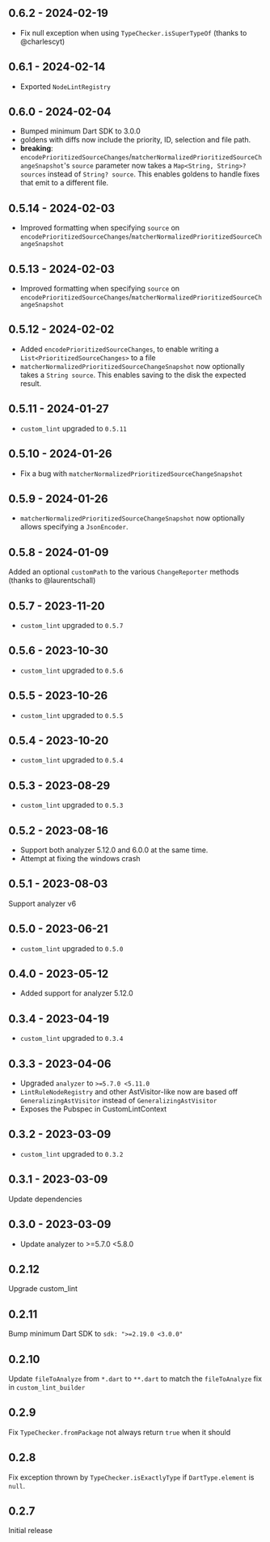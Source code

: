 ## 0.6.2 - 2024-02-19

- Fix null exception when using `TypeChecker.isSuperTypeOf` (thanks to @charlescyt)

## 0.6.1 - 2024-02-14

- Exported `NodeLintRegistry`

## 0.6.0 - 2024-02-04

- Bumped minimum Dart SDK to 3.0.0
- goldens with diffs now include the priority, ID, selection and file path.
- **breaking**: `encodePrioritizedSourceChanges`/`matcherNormalizedPrioritizedSourceChangeSnapshot`'s `source`
  parameter now takes a `Map<String, String>? sources` instead of `String? source`.
  This enables goldens to handle fixes that emit to a different file.

## 0.5.14 - 2024-02-03

- Improved formatting when specifying `source` on `encodePrioritizedSourceChanges`/`matcherNormalizedPrioritizedSourceChangeSnapshot`

## 0.5.13 - 2024-02-03

- Improved formatting when specifying `source` on `encodePrioritizedSourceChanges`/`matcherNormalizedPrioritizedSourceChangeSnapshot`

## 0.5.12 - 2024-02-02

- Added `encodePrioritizedSourceChanges`, to enable writing a `List<PrioritizedSourceChanges>` to a file
- `matcherNormalizedPrioritizedSourceChangeSnapshot` now optionally
  takes a `String source`. This enables saving to the disk the expected
  result.

## 0.5.11 - 2024-01-27

- `custom_lint` upgraded to `0.5.11`

## 0.5.10 - 2024-01-26

- Fix a bug with `matcherNormalizedPrioritizedSourceChangeSnapshot`

## 0.5.9 - 2024-01-26

- `matcherNormalizedPrioritizedSourceChangeSnapshot` now optionally allows specifying a `JsonEncoder`.

## 0.5.8 - 2024-01-09

Added an optional `customPath` to the various `ChangeReporter` methods (thanks to @laurentschall)

## 0.5.7 - 2023-11-20

- `custom_lint` upgraded to `0.5.7`

## 0.5.6 - 2023-10-30

- `custom_lint` upgraded to `0.5.6`

## 0.5.5 - 2023-10-26

- `custom_lint` upgraded to `0.5.5`

## 0.5.4 - 2023-10-20

- `custom_lint` upgraded to `0.5.4`

## 0.5.3 - 2023-08-29

- `custom_lint` upgraded to `0.5.3`

## 0.5.2 - 2023-08-16

- Support both analyzer 5.12.0 and 6.0.0 at the same time.
- Attempt at fixing the windows crash

## 0.5.1 - 2023-08-03

Support analyzer v6

## 0.5.0 - 2023-06-21

- `custom_lint` upgraded to `0.5.0`

## 0.4.0 - 2023-05-12

- Added support for analyzer 5.12.0

## 0.3.4 - 2023-04-19

- `custom_lint` upgraded to `0.3.4`

## 0.3.3 - 2023-04-06

- Upgraded `analyzer` to `>=5.7.0 <5.11.0`
- `LintRuleNodeRegistry` and other AstVisitor-like now are based off `GeneralizingAstVisitor` instead of `GeneralizingAstVisitor`
- Exposes the Pubspec in CustomLintContext

## 0.3.2 - 2023-03-09

- `custom_lint` upgraded to `0.3.2`

## 0.3.1 - 2023-03-09

Update dependencies

## 0.3.0 - 2023-03-09

- Update analyzer to >=5.7.0 <5.8.0

## 0.2.12

Upgrade custom_lint

## 0.2.11

Bump minimum Dart SDK to `sdk: ">=2.19.0 <3.0.0"`

## 0.2.10

Update `fileToAnalyze` from `*.dart` to `**.dart` to match the `fileToAnalyze` fix in `custom_lint_builder`

## 0.2.9

Fix `TypeChecker.fromPackage` not always return `true` when it should

## 0.2.8

Fix exception thrown by `TypeChecker.isExactlyType` if `DartType.element` is `null`.

## 0.2.7

Initial release
